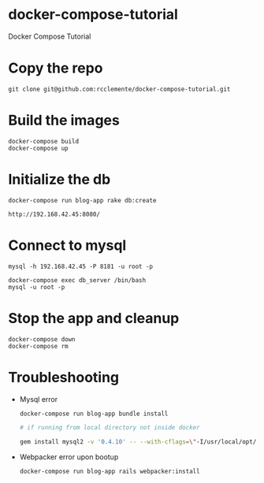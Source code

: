 # docker-compose-tutorial
Docker Compose Tutorial

# Copy the repo

    git clone git@github.com:rcclemente/docker-compose-tutorial.git

# Build the images

    docker-compose build
    docker-compose up

# Initialize the db

    docker-compose run blog-app rake db:create

    http://192.168.42.45:8080/

# Connect to mysql

    mysql -h 192.168.42.45 -P 8181 -u root -p

    docker-compose exec db_server /bin/bash
    mysql -u root -p

# Stop the app and cleanup

    docker-compose down
    docker-compose rm


# Troubleshooting

- Mysql error

    ```bash
    docker-compose run blog-app bundle install

    # if running from local directory not inside docker

    gem install mysql2 -v '0.4.10' -- --with-cflags=\"-I/usr/local/opt/openssl/include\" --with-ldflags=\"-L/usr/local/opt/openssl/lib\"
    ```

- Webpacker error upon bootup

    ```bash
    docker-compose run blog-app rails webpacker:install
    ```

